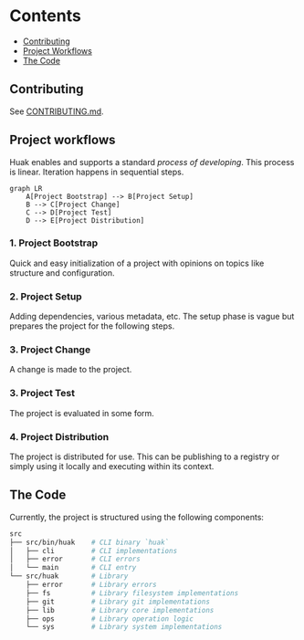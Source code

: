 # Contents

- [Contributing](#contributing)
- [Project Workflows](#project-workflows)
- [The Code](#the-code)

## Contributing

See [CONTRIBUTING.md](/docs/CONTRIBUTING.md).

## Project workflows

Huak enables and supports a standard *process of developing*. This process is linear. Iteration happens in sequential steps.

```mermaid
graph LR
    A[Project Bootstrap] --> B[Project Setup]
    B --> C[Project Change]
    C --> D[Project Test]
    D --> E[Project Distribution]
```

### 1. Project Bootstrap

Quick and easy initialization of a project with opinions on topics like structure and configuration.

### 2. Project Setup

Adding dependencies, various metadata, etc. The setup phase is vague but prepares the project for the following steps.

### 3. Project Change

A change is made to the project.

### 3. Project Test

The project is evaluated in some form.

### 4. Project Distribution

The project is distributed for use. This can be publishing to a registry or simply using it locally and executing within its context.

## The Code

Currently, the project is structured using the following components:

```bash
src
├── src/bin/huak    # CLI binary `huak`
│   ├── cli         # CLI implementations
│   ├── error       # CLI errors
│   └── main        # CLI entry
└── src/huak        # Library
    ├── error       # Library errors
    ├── fs          # Library filesystem implementations
    ├── git         # Library git implementations
    ├── lib         # Library core implementations
    ├── ops         # Library operation logic
    └── sys         # Library system implementations
```
